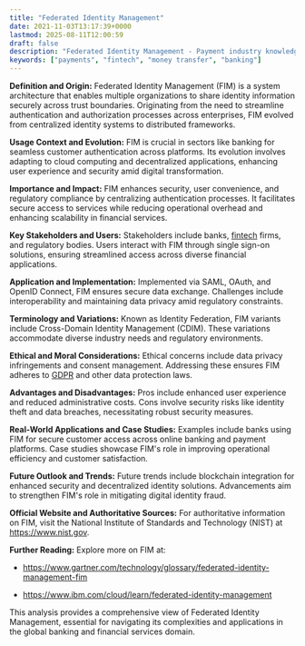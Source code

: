 ```yaml
---
title: "Federated Identity Management"
date: 2021-11-03T13:17:39+0000
lastmod: 2025-08-11T12:00:59
draft: false
description: "Federated Identity Management - Payment industry knowledge and insights"
keywords: ["payments", "fintech", "money transfer", "banking"]
---
```


**Definition and Origin:**
Federated Identity Management (FIM) is a system architecture that enables multiple organizations to share identity information securely across trust boundaries. Originating from the need to streamline authentication and authorization processes across enterprises, FIM evolved from centralized identity systems to distributed frameworks.

**Usage Context and Evolution:**
FIM is crucial in sectors like banking for seamless customer authentication across platforms. Its evolution involves adapting to cloud computing and decentralized applications, enhancing user experience and security amid digital transformation.

**Importance and Impact:**
FIM enhances security, user convenience, and regulatory compliance by centralizing authentication processes. It facilitates secure access to services while reducing operational overhead and enhancing scalability in financial services.

**Key Stakeholders and Users:**
Stakeholders include banks, [fintech](https://faisalkhanllc.xyz/resources/payments-wiki/f/fintech/) firms, and regulatory bodies. Users interact with FIM through single sign-on solutions, ensuring streamlined access across diverse financial applications.

**Application and Implementation:**
Implemented via SAML, OAuth, and OpenID Connect, FIM ensures secure data exchange. Challenges include interoperability and maintaining data privacy amid regulatory constraints.

**Terminology and Variations:**
Known as Identity Federation, FIM variants include Cross-Domain Identity Management (CDIM). These variations accommodate diverse industry needs and regulatory environments.

**Ethical and Moral Considerations:**
Ethical concerns include data privacy infringements and consent management. Addressing these ensures FIM adheres to [GDPR](https://faisalkhanllc.xyz/resources/payments-wiki/g/general-data-protection-regulation-gdpr/) and other data protection laws.

**Advantages and Disadvantages:**
Pros include enhanced user experience and reduced administrative costs. Cons involve security risks like identity theft and data breaches, necessitating robust security measures.

**Real-World Applications and Case Studies:**
Examples include banks using FIM for secure customer access across online banking and payment platforms. Case studies showcase FIM's role in improving operational efficiency and customer satisfaction.

**Future Outlook and Trends:**
Future trends include blockchain integration for enhanced security and decentralized identity solutions. Advancements aim to strengthen FIM's role in mitigating digital identity fraud.

**Official Website and Authoritative Sources:**
For authoritative information on FIM, visit the National Institute of Standards and Technology (NIST) at https://www.nist.gov.

**Further Reading:**
Explore more on FIM at:

- https://www.gartner.com/technology/glossary/federated-identity-management-fim

- https://www.ibm.com/cloud/learn/federated-identity-management

This analysis provides a comprehensive view of Federated Identity Management, essential for navigating its complexities and applications in the global banking and financial services domain.